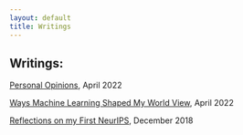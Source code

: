 ```yaml
---
layout: default
title: Writings 
---
```


## Writings:
[Personal Opinions](../opinions),  April 2022

[Ways Machine Learning Shaped My World View](../ml_concepts),  April 2022

<!-- [Evolution Does Not Achieve the Best Solution](/404.html),  April 2022

[Dota Players Should Really Be Nicer to Each Other](/404.html),  April 2022 -->

[Reflections on my First NeurIPS](/2018-12-13-NeurIPS-A-Beginners-Guide),  December 2018
